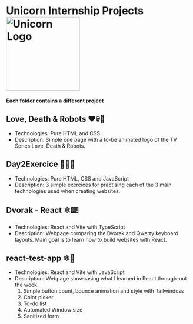 # Unicorn Internship Projects   <img alt="Unicorn Logo" src="https://unicorn.com/unicorn-logo.png" width="200px" height="auto">

**Each folder contains a different project**

## Love, Death & Robots ❤️💀🤖

- Technologies: Pure HTML and CSS  
- Description: Simple one page with a to-be animated logo of the TV Series Love, Death & Robots.

## Day2Exercice 🏃‍♂️‍➡️

- Technologies: Pure HTML, CSS and JavaScript
- Description: 3 simple exercices for practising each of the 3 main technologies used when creating websites.

## Dvorak - React ⚛️⌨️

- Technologies: React and Vite with TypeScript
- Description: Webpage comparing the Dvorak and Qwerty keyboard layouts. Main goal is to learn how to build websites with React.

## react-test-app ⚛️🍪

- Technologies: React and Vite with JavaScript
- Description: Webpage showcasing what I learned in React through-out the week.  
  1. Simple button count, bounce animation and style with Tailwindcss
  2. Color picker
  3. To-do list
  4. Automated Window size
  5. Sanitized form

